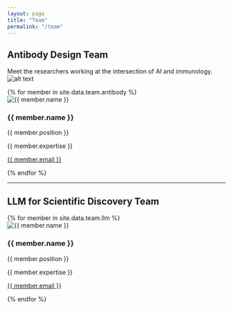 ```yaml
---
layout: page
title: "Team"
permalink: "/team"
---
```


## Antibody Design Team

Meet the researchers working at the intersection of AI and immunology.
![alt text](assets/images/antibody-group.png)

<div class="team">
  {% for member in site.data.team.antibody %}
    <div class="team-member">
      <img src="{{ member.headshot }}" alt="{{ member.name }}">
      <h3>{{ member.name }}</h3>
      <p>{{ member.position }}</p>
      <p>{{ member.expertise }}</p>
      <p><a href="mailto:{{ member.email }}">{{ member.email }}</a></p>
    </div>
  {% endfor %}
</div>

---

## LLM for Scientific Discovery Team

<div class="team">
  {% for member in site.data.team.llm %}
    <div class="team-member">
      <img src="{{ member.headshot }}" alt="{{ member.name }}">
      <h3>{{ member.name }}</h3>
      <p>{{ member.position }}</p>
      <p>{{ member.expertise }}</p>
      <p><a href="mailto:{{ member.email }}">{{ member.email }}</a></p>
    </div>
  {% endfor %}
</div>



